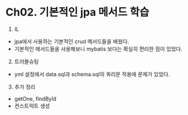 Ch02. 기본적인 jpa 메서드 학습
=================================
1. IL
- jpa에서 사용하는 기본적인 crud 메서드들을 배웠다.
- 기본적인 메서드들을 사용해보니 mybatis 보다는 확실히 편리한 점이 있었다.    
2. 트러블슈팅
  - yml 설정에서 data.sql과 schema.sql의 쿼리문 적용에 문제가 있었다. 
3. 추가 정리 
  - getOne, findById
  - 컨스트럭트 생성
